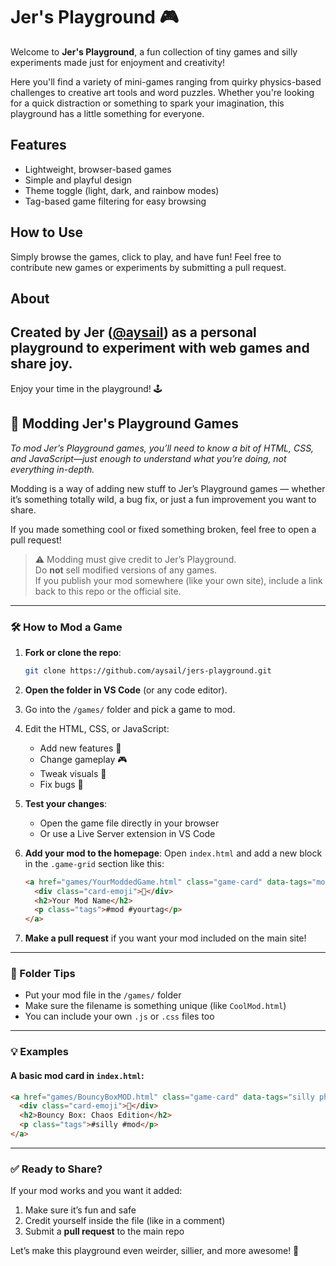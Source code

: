 # Jer's Playground 🎮

Welcome to **Jer's Playground**, a fun collection of tiny games and silly experiments made just for enjoyment and creativity! 

Here you'll find a variety of mini-games ranging from quirky physics-based challenges to creative art tools and word puzzles. Whether you're looking for a quick distraction or something to spark your imagination, this playground has a little something for everyone.

## Features
- Lightweight, browser-based games
- Simple and playful design
- Theme toggle (light, dark, and rainbow modes)
- Tag-based game filtering for easy browsing

## How to Use
Simply browse the games, click to play, and have fun! Feel free to contribute new games or experiments by submitting a pull request.

## About
Created by Jer ([@aysail](https://github.com/aysail)) as a personal playground to experiment with web games and share joy.
---

Enjoy your time in the playground! 🕹️







## 🎨 Modding Jer's Playground Games 

_To mod Jer’s Playground games, you’ll need to know a bit of HTML, CSS, and JavaScript—just enough to understand what you’re doing, not everything in-depth._

Modding is a way of adding new stuff to Jer’s Playground games — whether it’s something totally wild, a bug fix, or just a fun improvement you want to share.

If you made something cool or fixed something broken, feel free to open a pull request!

> ⚠️ Modding must give credit to Jer’s Playground.  
> Do **not** sell modified versions of any games.  
> If you publish your mod somewhere (like your own site), include a link back to this repo or the official site.

---

### 🛠️ How to Mod a Game

1. **Fork or clone the repo**:
   ```bash
   git clone https://github.com/aysail/jers-playground.git
   ```

2. **Open the folder in VS Code** (or any code editor).

3. Go into the `/games/` folder and pick a game to mod.

4. Edit the HTML, CSS, or JavaScript:
   - Add new features 🧪  
   - Change gameplay 🎮  
   - Tweak visuals 🎨  
   - Fix bugs 🐞

5. **Test your changes**:
   - Open the game file directly in your browser  
   - Or use a Live Server extension in VS Code

6. **Add your mod to the homepage**:
   Open `index.html` and add a new block in the `.game-grid` section like this:

   ```html
   <a href="games/YourModdedGame.html" class="game-card" data-tags="mod yourtag">
     <div class="card-emoji">🧪</div>
     <h2>Your Mod Name</h2>
     <p class="tags">#mod #yourtag</p>
   </a>
   ```

7. **Make a pull request** if you want your mod included on the main site!

---

### 📁 Folder Tips

- Put your mod file in the `/games/` folder
- Make sure the filename is something unique (like `CoolMod.html`)
- You can include your own `.js` or `.css` files too

---

### 💡 Examples

#### A basic mod card in `index.html`:

```html
<a href="games/BouncyBoxMOD.html" class="game-card" data-tags="silly physics mod">
  <div class="card-emoji">🧪</div>
  <h2>Bouncy Box: Chaos Edition</h2>
  <p class="tags">#silly #mod</p>
</a>
```

---

### ✅ Ready to Share?

If your mod works and you want it added:

1. Make sure it’s fun and safe  
2. Credit yourself inside the file (like in a comment)  
3. Submit a **pull request** to the main repo

Let’s make this playground even weirder, sillier, and more awesome! 🎉


